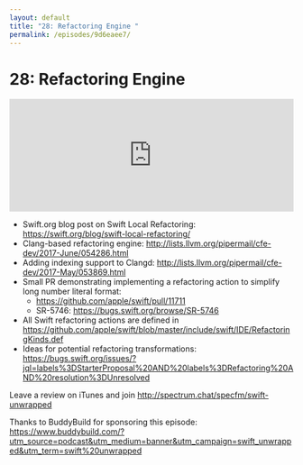 ```yaml
---
layout: default
title: "28: Refactoring Engine "
permalink: /episodes/9d6eaee7/
---
```


# 28: Refactoring Engine

<iframe frameBorder="0" height="200px" scrolling="no" seamless src="https://player.simplecast.com/942f3e25-a7d6-4dbf-8b62-3326253070ba" width="100%"></iframe>

* Swift.org blog post on Swift Local Refactoring: https://swift.org/blog/swift-local-refactoring/
* Clang-based refactoring engine: http://lists.llvm.org/pipermail/cfe-dev/2017-June/054286.html
* Adding indexing support to Clangd: http://lists.llvm.org/pipermail/cfe-dev/2017-May/053869.html
* Small PR demonstrating implementing a refactoring action to simplify long number literal format:
    * https://github.com/apple/swift/pull/11711
    * SR-5746: https://bugs.swift.org/browse/SR-5746
* All Swift refactoring actions are defined in https://github.com/apple/swift/blob/master/include/swift/IDE/RefactoringKinds.def
* Ideas for potential refactoring transformations: https://bugs.swift.org/issues/?jql=labels%3DStarterProposal%20AND%20labels%3DRefactoring%20AND%20resolution%3DUnresolved

Leave a review on iTunes and join http://spectrum.chat/specfm/swift-unwrapped

Thanks to BuddyBuild for sponsoring this episode: https://www.buddybuild.com/?utm_source=podcast&utm_medium=banner&utm_campaign=swift_unwrapped&utm_term=swift%20unwrapped
